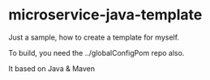 # microservice-java-template

Just a sample, how to create a template for myself.

To build, you need the ../globalConfigPom repo also.

It based on Java & Maven

